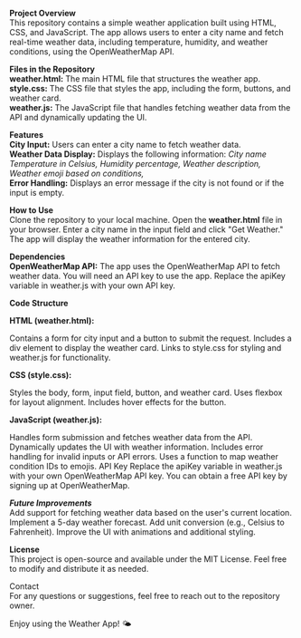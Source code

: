 **Project Overview**<br />
This repository contains a simple weather application built using HTML, CSS, and JavaScript. The app allows users to enter a city name and fetch real-time weather data, including temperature, humidity, and weather conditions, using the OpenWeatherMap API.

**Files in the Repository**<br />
**weather.html:** The main HTML file that structures the weather app.<br />
**style.css:** The CSS file that styles the app, including the form, buttons, and weather card.<br />
**weather.js:** The JavaScript file that handles fetching weather data from the API and dynamically updating the UI.<br />

**Features**<br />
**City Input:** Users can enter a city name to fetch weather data.<br />
**Weather Data Display:** Displays the following information:
*City name
Temperature in Celsius,
Humidity percentage,
Weather description,
Weather emoji based on conditions,*<br />
**Error Handling:** Displays an error message if the city is not found or if the input is empty.

**How to Use**<br />
Clone the repository to your local machine.
Open the **weather.html** file in your browser.
Enter a city name in the input field and click "Get Weather."
The app will display the weather information for the entered city.

**Dependencies**<br />
**OpenWeatherMap API:** The app uses the OpenWeatherMap API to fetch weather data. You will need an API key to use the app. Replace the apiKey variable in weather.js with your own API key.

**Code Structure**

**HTML (weather.html):**

Contains a form for city input and a button to submit the request.
Includes a div element to display the weather card.
Links to style.css for styling and weather.js for functionality.

**CSS (style.css):**

Styles the body, form, input field, button, and weather card.
Uses flexbox for layout alignment.
Includes hover effects for the button.

**JavaScript (weather.js):**

Handles form submission and fetches weather data from the API.
Dynamically updates the UI with weather information.
Includes error handling for invalid inputs or API errors.
Uses a function to map weather condition IDs to emojis.
API Key
Replace the apiKey variable in weather.js with your own OpenWeatherMap API key. You can obtain a free API key by signing up at OpenWeatherMap.

***Future Improvements***<br />
Add support for fetching weather data based on the user's current location.
Implement a 5-day weather forecast.
Add unit conversion (e.g., Celsius to Fahrenheit).
Improve the UI with animations and additional styling.

**License**<br />
This project is open-source and available under the MIT License. Feel free to modify and distribute it as needed.

Contact<br />
For any questions or suggestions, feel free to reach out to the repository owner.

Enjoy using the Weather App! 🌤️
